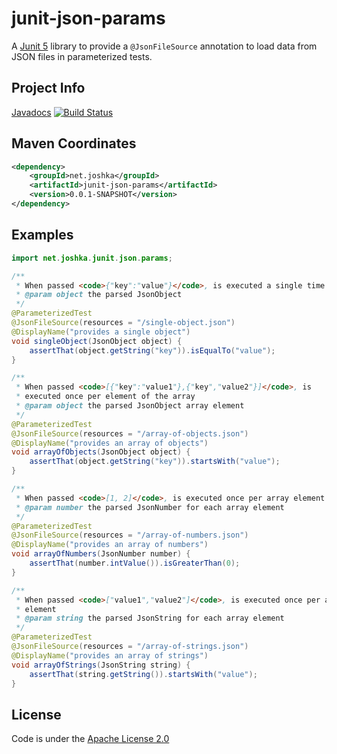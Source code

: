 # junit-json-params

A [Junit 5](http://junit.org/junit5/) library to provide a `@JsonFileSource`
annotation to load data from JSON files in parameterized tests.

## Project Info
[Javadocs](http://www.joshka.net/junit-json-params/apidocs/index.html)
[![Build Status](https://travis-ci.org/joshka/junit-json-params.svg?branch=master)](https://travis-ci.org/joshka/junit-json-params)

## Maven Coordinates
```xml
<dependency>
    <groupId>net.joshka</groupId>
    <artifactId>junit-json-params</artifactId>
    <version>0.0.1-SNAPSHOT</version>
</dependency>
```

## Examples

```java
import net.joshka.junit.json.params;

/**
 * When passed <code>{"key":"value"}</code>, is executed a single time
 * @param object the parsed JsonObject
 */
@ParameterizedTest
@JsonFileSource(resources = "/single-object.json")
@DisplayName("provides a single object")
void singleObject(JsonObject object) {
    assertThat(object.getString("key")).isEqualTo("value");
}

/**
 * When passed <code>[{"key":"value1"},{"key","value2"}]</code>, is
 * executed once per element of the array
 * @param object the parsed JsonObject array element
 */
@ParameterizedTest
@JsonFileSource(resources = "/array-of-objects.json")
@DisplayName("provides an array of objects")
void arrayOfObjects(JsonObject object) {
    assertThat(object.getString("key")).startsWith("value");
}

/**
 * When passed <code>[1, 2]</code>, is executed once per array element
 * @param number the parsed JsonNumber for each array element
 */
@ParameterizedTest
@JsonFileSource(resources = "/array-of-numbers.json")
@DisplayName("provides an array of numbers")
void arrayOfNumbers(JsonNumber number) {
    assertThat(number.intValue()).isGreaterThan(0);
}

/**
 * When passed <code>["value1","value2"]</code>, is executed once per array
 * element
 * @param string the parsed JsonString for each array element
 */
@ParameterizedTest
@JsonFileSource(resources = "/array-of-strings.json")
@DisplayName("provides an array of strings")
void arrayOfStrings(JsonString string) {
    assertThat(string.getString()).startsWith("value");
}
```

## License
Code is under the [Apache License 2.0](LICENSE.txt)